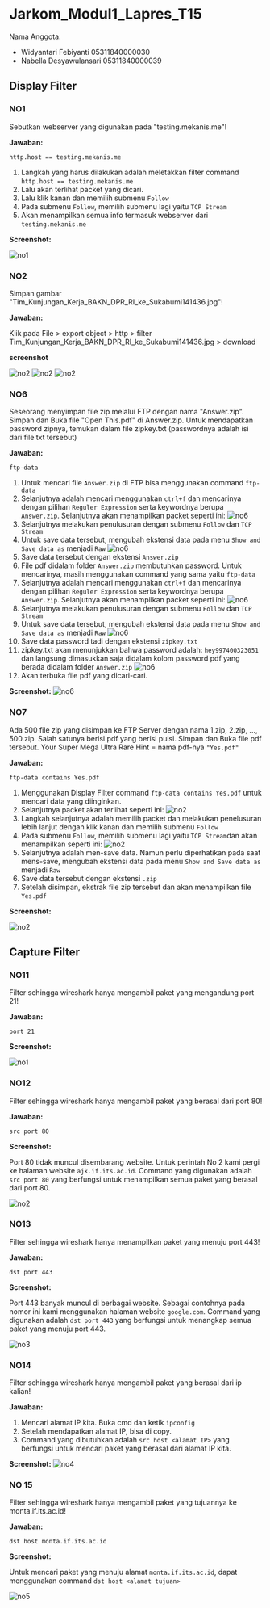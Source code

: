 # Jarkom_Modul1_Lapres_T15

Nama Anggota: 
  - Widyantari Febiyanti 05311840000030
  - Nabella Desyawulansari 05311840000039

## Display Filter
### NO1
Sebutkan webserver yang digunakan pada "testing.mekanis.me"!

**Jawaban:**

```
http.host == testing.mekanis.me
```

1. Langkah yang harus dilakukan adalah meletakkan filter command ```http.host == testing.mekanis.me```
2. Lalu akan terlihat packet yang dicari.
3. Lalu klik kanan dan memilih submenu ```Follow``` 
4. Pada submenu ```Follow```, memilih submenu lagi yaitu ```TCP Stream```
5. Akan menampilkan semua info termasuk webserver dari ```testing.mekanis.me```

**Screenshot:**

![no1](https://github.com/belladewusa/Jarkom_Modul1_Lapres_T15/blob/main/Display%20Filter/no%201.jpg)



### NO2
Simpan gambar "Tim_Kunjungan_Kerja_BAKN_DPR_RI_ke_Sukabumi141436.jpg"!

**Jawaban:**

Klik pada File > export object > http > filter Tim_Kunjungan_Kerja_BAKN_DPR_RI_ke_Sukabumi141436.jpg > download


**screenshot**

![no2](https://github.com/belladewusa/Jarkom_Modul1_Lapres_T15/blob/main/Display%20Filter/no%202.png)
![no2](https://github.com/belladewusa/Jarkom_Modul1_Lapres_T15/blob/main/Display%20Filter/no%202a.png)
![no2](https://github.com/belladewusa/Jarkom_Modul1_Lapres_T15/blob/main/Display%20Filter/no%202b%20Tim_Kunjungan_Kerja_BAKN_DPR_RI_ke_Sukabumi141436.jpg)



### NO6
Seseorang menyimpan file zip melalui FTP dengan nama "Answer.zip". Simpan dan Buka file "Open This.pdf" di Answer.zip. Untuk mendapatkan password zipnya, temukan dalam file zipkey.txt (passwordnya adalah isi dari file txt tersebut)

**Jawaban:**

```
ftp-data
```

1. Untuk mencari file ```Answer.zip``` di FTP bisa menggunakan command ```ftp-data``` 
2. Selanjutnya adalah mencari menggunakan ```ctrl+f``` dan mencarinya dengan pilihan ```Reguler Expression``` serta keywordnya berupa ```Answer.zip```. Selanjutnya akan menampilkan packet seperti ini: 
![no6](https://github.com/belladewusa/Jarkom_Modul1_Lapres_T15/blob/main/Display%20Filter/no%206%20command%20answer.jpg)
3. Selanjutnya melakukan penulusuran dengan submenu ```Follow``` dan ```TCP Stream```
4. Untuk save data tersebut, mengubah ekstensi data pada menu ```Show and Save data as``` menjadi ```Raw```
![no6](https://github.com/belladewusa/Jarkom_Modul1_Lapres_T15/blob/main/Display%20Filter/no%206%20tcp%20flow%20answer.jpg)
5. Save data tersebut dengan ekstensi ```Answer.zip```
6. File pdf didalam folder ```Answer.zip``` membutuhkan password. Untuk mencarinya, masih menggunakan command yang sama yaitu ```ftp-data```
7. Selanjutnya adalah mencari menggunakan ```ctrl+f``` dan mencarinya dengan pilihan ```Reguler Expression``` serta keywordnya berupa ```Answer.zip```. Selanjutnya akan menampilkan packet seperti ini:
![no6](https://github.com/belladewusa/Jarkom_Modul1_Lapres_T15/blob/main/Display%20Filter/no%206%20command%20zipkey.jpg)
8. Selanjutnya melakukan penulusuran dengan submenu ```Follow``` dan ```TCP Stream```
9. Untuk save data tersebut, mengubah ekstensi data pada menu ```Show and Save data as``` menjadi ```Raw```
![no6](https://github.com/belladewusa/Jarkom_Modul1_Lapres_T15/blob/main/Display%20Filter/no%206%20tcp%20follow%20zipkey.jpg)
10. Save data password tadi dengan ekstensi ```zipkey.txt```
11. zipkey.txt akan menunjukkan bahwa password adalah: ```hey997400323051``` dan langsung dimasukkan saja didalam kolom password pdf yang berada didalam folder ```Answer.zip```
![no6](https://github.com/belladewusa/Jarkom_Modul1_Lapres_T15/blob/main/Display%20Filter/no%206%20insert%20password.jpg)
12. Akan terbuka file pdf yang dicari-cari. 

**Screenshot:**
![no6](https://github.com/belladewusa/Jarkom_Modul1_Lapres_T15/blob/main/Display%20Filter/no%206%20pdf.jpg)

### NO7
Ada 500 file zip yang disimpan ke FTP Server dengan nama 1.zip, 2.zip, ..., 500.zip. Salah satunya berisi pdf yang berisi puisi. Simpan dan Buka file pdf tersebut.
Your Super Mega Ultra Rare Hint = nama pdf-nya ```"Yes.pdf"```

**Jawaban:**

```
ftp-data contains Yes.pdf
```

1. Menggunakan Display Filter command ```ftp-data contains Yes.pdf``` untuk mencari data yang diinginkan. 
2. Selanjutnya packet akan terlihat seperti ini: 
![no2](https://github.com/belladewusa/Jarkom_Modul1_Lapres_T15/blob/main/Display%20Filter/no%207%20(command).jpg)
3. Langkah selanjutnya adalah memilih packet dan melakukan penelusuran lebih lanjut dengan klik kanan dan memilih submenu ```Follow```
4. Pada submenu ```Follow```, memilih submenu lagi yaitu ```TCP Stream```dan akan menampilkan seperti ini: 
![no2](https://github.com/belladewusa/Jarkom_Modul1_Lapres_T15/blob/main/Display%20Filter/no%207%20(tcp%20follow).jpg)
5. Selanjutnya adalah men-save data. Namun perlu diperhatikan pada saat mens-save, mengubah ekstensi data pada menu ```Show and Save data as``` menjadi ```Raw```
6. Save data tersebut dengan ekstensi ```.zip```
7. Setelah disimpan, ekstrak file zip tersebut dan akan menampilkan file ```Yes.pdf```

**Screenshot:**

![no2](https://github.com/belladewusa/Jarkom_Modul1_Lapres_T15/blob/main/Display%20Filter/no%207%20(pdf).jpg)

## Capture Filter
### NO11 
Filter sehingga wireshark hanya mengambil paket yang mengandung port 21!

**Jawaban:**

```
port 21
```

**Screenshot:**

![no1](https://github.com/belladewusa/Jarkom_Modul1_Lapres_T15/blob/main/Capture%20Filter/no%201.jpg)

### NO12
Filter sehingga wireshark hanya mengambil paket yang berasal dari port 80!

**Jawaban:**

```
src port 80
```

**Screenshot:**

Port 80 tidak muncul disembarang website. Untuk perintah No 2 kami pergi ke halaman website ```ajk.if.its.ac.id```. Command yang digunakan adalah ```src port 80``` yang berfungsi untuk menampilkan semua paket yang berasal dari port 80.

![no2](https://github.com/belladewusa/Jarkom_Modul1_Lapres_T15/blob/main/Capture%20Filter/no%202.jpg)

### NO13
Filter sehingga wireshark hanya menampilkan paket yang menuju port 443!

**Jawaban:**

```
dst port 443
```

**Screenshot:**

Port 443 banyak muncul di berbagai website. Sebagai contohnya pada nomor ini kami menggunakan halaman website ```google.com```. Command yang digunakan adalah ```dst port 443``` yang berfungsi untuk menangkap semua paket yang menuju port 443. 

![no3](https://github.com/belladewusa/Jarkom_Modul1_Lapres_T15/blob/main/Capture%20Filter/no%203.jpg)

### NO14
Filter sehingga wireshark hanya mengambil paket yang berasal dari ip kalian!

**Jawaban:**

1. Mencari alamat IP kita. Buka cmd dan ketik ```ipconfig```
2. Setelah mendapatkan alamat IP, bisa di copy. 
3. Command yang dibutuhkan adalah ```src host <alamat IP>``` yang berfungsi untuk mencari paket yang berasal dari alamat IP kita. 

**Screenshot:**
![no4](https://github.com/belladewusa/Jarkom_Modul1_Lapres_T15/blob/main/Capture%20Filter/no%204.jpg)

### NO 15
Filter sehingga wireshark hanya mengambil paket yang tujuannya ke monta.if.its.ac.id!

**Jawaban:**

```
dst host monta.if.its.ac.id
```

**Screenshot:**

Untuk mencari paket yang menuju alamat ```monta.if.its.ac.id```, dapat menggunakan command ```dst host <alamat tujuan>```

![no5](https://github.com/belladewusa/Jarkom_Modul1_Lapres_T15/blob/main/Capture%20Filter/no%205.jpg)





